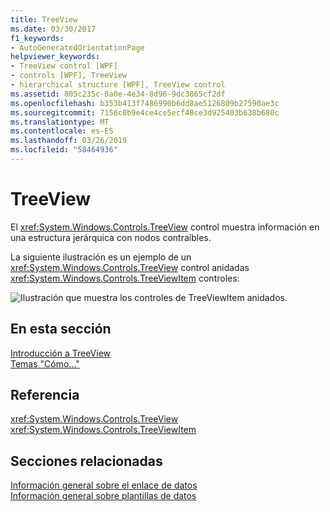 ```yaml
---
title: TreeView
ms.date: 03/30/2017
f1_keywords:
- AutoGeneratedOrientationPage
helpviewer_keywords:
- TreeView control [WPF]
- controls [WPF], TreeView
- hierarchical structure [WPF], TreeView control
ms.assetid: 805c235c-0a0e-4e34-8d96-9dc3865cf2df
ms.openlocfilehash: b353b413f7486990b6dd8ae5126809b27590ae3c
ms.sourcegitcommit: 7156c0b9e4ce4ce5ecf48ce3d925403b638b680c
ms.translationtype: MT
ms.contentlocale: es-ES
ms.lasthandoff: 03/26/2019
ms.locfileid: "58464936"
---
```

# <a name="treeview"></a>TreeView
El <xref:System.Windows.Controls.TreeView> control muestra información en una estructura jerárquica con nodos contraíbles.  
  
 La siguiente ilustración es un ejemplo de un <xref:System.Windows.Controls.TreeView> control anidadas <xref:System.Windows.Controls.TreeViewItem> controles:  
  
 ![Ilustración que muestra los controles de TreeViewItem anidados.](./media/treeview/nested-treeviewitem-controls.jpg)  
  
## <a name="in-this-section"></a>En esta sección  
 [Introducción a TreeView](treeview-overview.md)  
 [Temas "Cómo..."](treeview-how-to-topics.md)  
  
## <a name="reference"></a>Referencia  
 <xref:System.Windows.Controls.TreeView>  
  <xref:System.Windows.Controls.TreeViewItem>  
  
## <a name="related-sections"></a>Secciones relacionadas  
 [Información general sobre el enlace de datos](../data/data-binding-overview.md)  
  [Información general sobre plantillas de datos](../data/data-templating-overview.md)

